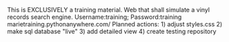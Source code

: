 This is EXCLUSIVELY a training material.	Web that shall simulate a vinyl records search engine.	Username:training; Password:training 	marietraining.pythonanywhere.com/
Planned actions: 1) adjust styles.css 2) make sql database "live" 3) add detailed view 4) create testing repository 


